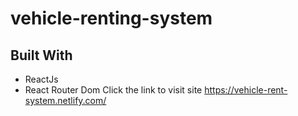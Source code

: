 # vehicle-renting-system
## Built With
- ReactJs
- React Router Dom
Click the link to visit site https://vehicle-rent-system.netlify.com/
